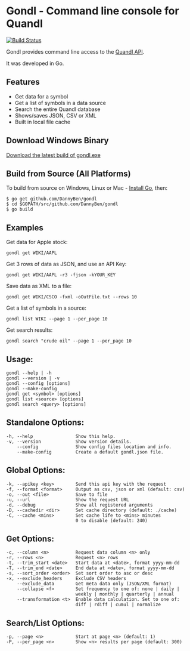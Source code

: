 Gondl - Command line console for Quandl
=======================================

[![Build Status](https://travis-ci.org/DannyBen/gondl.svg?branch=master)](https://travis-ci.org/DannyBen/gondl)

Gondl provides command line access to the 
[Quandl API](https://www.quandl.com/help/api).

It was developed in Go.

## Features

* Get data for a symbol
* Get a list of symbols in a data source
* Search the entire Quandl database
* Shows/saves JSON, CSV or XML
* Built in local file cache


## Download Windows Binary

[Download the latest build of gondl.exe](https://github.com/DannyBen/gondl/releases)


## Build from Source (All Platforms)

To build from source on Windows, Linux or Mac - 
[Install Go](https://golang.org/doc/install), then:

	$ go get github.com/DannyBen/gondl
	$ cd $GOPATH/src/github.com/DannyBen/gondl
	$ go build

## Examples

Get data for Apple stock:

	gondl get WIKI/AAPL

Get 3 rows of data as JSON, and use an API Key:

	gondl get WIKI/AAPL -r3 -fjson -kYOUR_KEY

Save data as XML to a file:

	gondl get WIKI/CSCO -fxml -oOutFile.txt --rows 10

Get a list of symbols in a source:

	gondl list WIKI --page 1 --per_page 10

Get search results:

	gondl search "crude oil" --page 1 --per_page 10


## Usage:

    gondl --help | -h  
    gondl --version | -v  
    gondl --config [options]  
    gondl --make-config  
    gondl get <symbol> [options]  
    gondl list <source> [options]  
    gondl search <query> [options]  

## Standalone Options:  

    -h, --help                Show this help.  
    -v, --version             Show version details.  
        --config              Show config files location and info.  
        --make-config         Create a default gondl.json file.  

## Global Options:  

    -k, --apikey <key>        Send this api key with the request  
    -f, --format <format>     Output as csv, json or xml (default: csv)  
    -o, --out <file>          Save to file  
    -u, --url                 Show the request URL  
    -d, --debug               Show all registered arguments  
    -D, --cachedir <dir>      Set cache directory (default: ./cache)  
    -C, --cache <mins>        Set cache life to <mins> minutes  
                              0 to disable (default: 240)  

## Get Options:  

    -c, --column <n>          Request data column <n> only  
    -r, --rows <n>            Request <n> rows  
    -t, --trim_start <date>   Start data at <date>, format yyyy-mm-dd  
    -T, --trim_end <date>     End data at <date>, format yyyy-mm-dd  
    -s, --sort_order <order>  Set sort order to asc or desc  
    -x, --exclude_headers     Exclude CSV headers  
        --exclude_data        Get meta data only (JSON/XML format)  
        --collapse <f>        Set frequency to one of: none | daily |  
                              weekly | monthly | quarterly | annual   
        --transformation <t>  Enable data calculation. Set to one of:  
                              diff | rdiff | cumul | normalize  

## Search/List Options:  

    -p, --page <n>            Start at page <n> (default: 1)  
    -P, --per_page <n>        Show <n> results per page (default: 300)  

